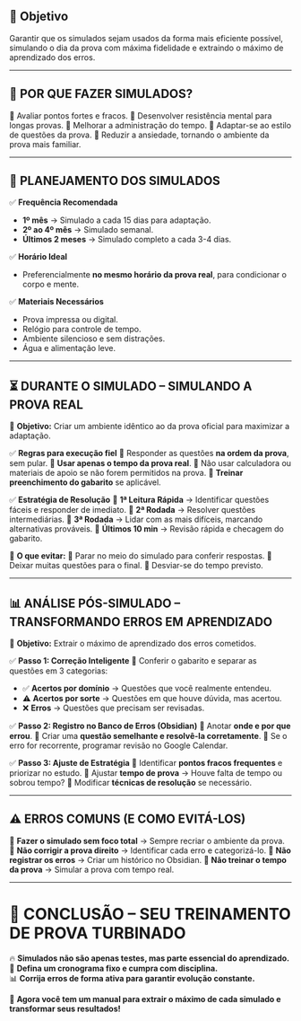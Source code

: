 ## **🎯 Objetivo**

Garantir que os simulados sejam usados da forma mais eficiente possível, simulando o dia da prova com máxima fidelidade e extraindo o máximo de aprendizado dos erros.

---
## **🧠 POR QUE FAZER SIMULADOS?**

🔹 Avaliar pontos fortes e fracos. 🔹 Desenvolver resistência mental para longas provas. 🔹 Melhorar a administração do tempo. 🔹 Adaptar-se ao estilo de questões da prova. 🔹 Reduzir a ansiedade, tornando o ambiente da prova mais familiar.

---

## **📅 PLANEJAMENTO DOS SIMULADOS**

✅ **Frequência Recomendada**

- **1º mês** → Simulado a cada 15 dias para adaptação.
- **2º ao 4º mês** → Simulado semanal.
- **Últimos 2 meses** → Simulado completo a cada 3-4 dias.

✅ **Horário Ideal**

- Preferencialmente **no mesmo horário da prova real**, para condicionar o corpo e mente.

✅ **Materiais Necessários**

- Prova impressa ou digital.
- Relógio para controle de tempo.
- Ambiente silencioso e sem distrações.
- Água e alimentação leve.

---

## **⏳ DURANTE O SIMULADO – SIMULANDO A PROVA REAL**

🎯 **Objetivo:** Criar um ambiente idêntico ao da prova oficial para maximizar a adaptação.

✅ **Regras para execução fiel** 🔹 Responder as questões **na ordem da prova**, sem pular. 🔹 **Usar apenas o tempo da prova real**. 🔹 Não usar calculadora ou materiais de apoio se não forem permitidos na prova. 🔹 **Treinar preenchimento do gabarito** se aplicável.

✅ **Estratégia de Resolução** 🔹 **1ª Leitura Rápida** → Identificar questões fáceis e responder de imediato. 🔹 **2ª Rodada** → Resolver questões intermediárias. 🔹 **3ª Rodada** → Lidar com as mais difíceis, marcando alternativas prováveis. 🔹 **Últimos 10 min** → Revisão rápida e checagem do gabarito.

🚨 **O que evitar:** 🚫 Parar no meio do simulado para conferir respostas. 🚫 Deixar muitas questões para o final. 🚫 Desviar-se do tempo previsto.

---

## **📊 ANÁLISE PÓS-SIMULADO – TRANSFORMANDO ERROS EM APRENDIZADO**

🎯 **Objetivo:** Extrair o máximo de aprendizado dos erros cometidos.

✅ **Passo 1: Correção Inteligente** 🔹 Conferir o gabarito e separar as questões em 3 categorias:

- ✅ **Acertos por domínio** → Questões que você realmente entendeu.
- ⚠️ **Acertos por sorte** → Questões em que houve dúvida, mas acertou.
- ❌ **Erros** → Questões que precisam ser revisadas.

✅ **Passo 2: Registro no Banco de Erros (Obsidian)** 🔹 Anotar **onde e por que errou**. 🔹 Criar uma **questão semelhante e resolvê-la corretamente**. 🔹 Se o erro for recorrente, programar revisão no Google Calendar.

✅ **Passo 3: Ajuste de Estratégia** 🔹 Identificar **pontos fracos frequentes** e priorizar no estudo. 🔹 Ajustar **tempo de prova** → Houve falta de tempo ou sobrou tempo? 🔹 Modificar **técnicas de resolução** se necessário.

---

## **⚠️ ERROS COMUNS (E COMO EVITÁ-LOS)**

🚫 **Fazer o simulado sem foco total** → Sempre recriar o ambiente da prova. 🚫 **Não corrigir a prova direito** → Identificar cada erro e categorizá-lo. 🚫 **Não registrar os erros** → Criar um histórico no Obsidian. 🚫 **Não treinar o tempo da prova** → Simular a prova com tempo real.

---

# **🚀 CONCLUSÃO – SEU TREINAMENTO DE PROVA TURBINADO**

🔥 **Simulados não são apenas testes, mas parte essencial do aprendizado.**  
📅 **Defina um cronograma fixo e cumpra com disciplina.**  
📊 **Corrija erros de forma ativa para garantir evolução constante.**

🚀 **Agora você tem um manual para extrair o máximo de cada simulado e transformar seus resultados!**